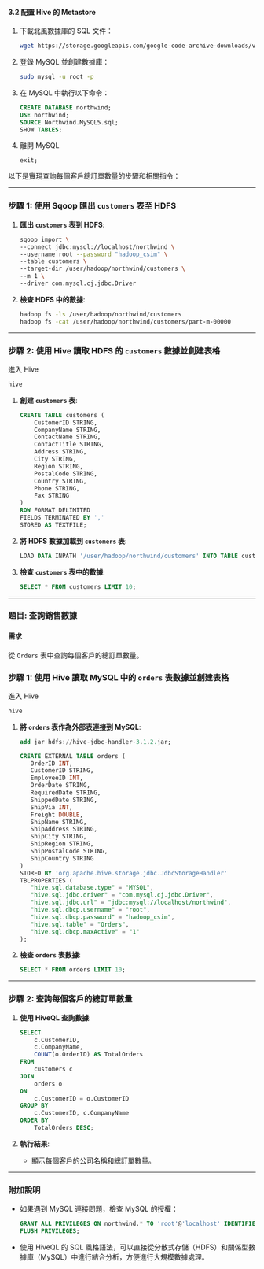 
#### **3.2 配置 Hive 的 Metastore**   
1. 下載北風數據庫的 SQL 文件：
   ```bash
   wget https://storage.googleapis.com/google-code-archive-downloads/v2/code.google.com/northwindextended/Northwind.MySQL5.sql
   ```

2. 登錄 MySQL 並創建數據庫：
   ```bash
   sudo mysql -u root -p
   ```

3. 在 MySQL 中執行以下命令：
   ```sql
   CREATE DATABASE northwind;
   USE northwind;
   SOURCE Northwind.MySQL5.sql;
   SHOW TABLES;
   ```
4. 離開 MySQL
   ```
   exit;
   ```


以下是實現查詢每個客戶總訂單數量的步驟和相關指令：

---

### **步驟 1: 使用 Sqoop 匯出 `customers` 表至 HDFS**
1. **匯出 `customers` 表到 HDFS**:
   ```bash
   sqoop import \
   --connect jdbc:mysql://localhost/northwind \
   --username root --password "hadoop_csim" \
   --table customers \
   --target-dir /user/hadoop/northwind/customers \
   --m 1 \
   --driver com.mysql.cj.jdbc.Driver
   ```

2. **檢查 HDFS 中的數據**:
   ```bash
   hadoop fs -ls /user/hadoop/northwind/customers
   hadoop fs -cat /user/hadoop/northwind/customers/part-m-00000
   ```

---

### **步驟 2: 使用 Hive 讀取 HDFS 的 `customers` 數據並創建表格**
進入 Hive
```bash
hive
```
1. **創建 `customers` 表**:
   ```sql
   CREATE TABLE customers (
       CustomerID STRING,
       CompanyName STRING,
       ContactName STRING,
       ContactTitle STRING,
       Address STRING,
       City STRING,
       Region STRING,
       PostalCode STRING,
       Country STRING,
       Phone STRING,
       Fax STRING
   )
   ROW FORMAT DELIMITED
   FIELDS TERMINATED BY ','
   STORED AS TEXTFILE;
   ```

2. **將 HDFS 數據加載到 `customers` 表**:
   ```sql
   LOAD DATA INPATH '/user/hadoop/northwind/customers' INTO TABLE customers;
   ```

3. **檢查 `customers` 表中的數據**:
   ```sql
   SELECT * FROM customers LIMIT 10;
   ```

---

### **題目: 查詢銷售數據**
#### **需求**
從 `Orders` 表中查詢每個客戶的總訂單數量。
### **步驟 1: 使用 Hive 讀取 MySQL 中的 `orders` 表數據並創建表格**
進入 Hive
```bash
hive
```
1. **將 `orders` 表作為外部表連接到 MySQL**:
   ```sql
   add jar hdfs://hive-jdbc-handler-3.1.2.jar;
   
   CREATE EXTERNAL TABLE orders (
      OrderID INT,
      CustomerID STRING,
      EmployeeID INT,
      OrderDate STRING,
      RequiredDate STRING,
      ShippedDate STRING,
      ShipVia INT,
      Freight DOUBLE,
      ShipName STRING,
      ShipAddress STRING,
      ShipCity STRING,
      ShipRegion STRING,
      ShipPostalCode STRING,
      ShipCountry STRING
   )
   STORED BY 'org.apache.hive.storage.jdbc.JdbcStorageHandler'
   TBLPROPERTIES (
      "hive.sql.database.type" = "MYSQL",
      "hive.sql.jdbc.driver" = "com.mysql.cj.jdbc.Driver",
      "hive.sql.jdbc.url" = "jdbc:mysql://localhost/northwind",
      "hive.sql.dbcp.username" = "root",
      "hive.sql.dbcp.password" = "hadoop_csim",
      "hive.sql.table" = "Orders",
      "hive.sql.dbcp.maxActive" = "1"
   );
   ```

2. **檢查 `orders` 表數據**:
   ```sql
   SELECT * FROM orders LIMIT 10;
   ```

---

### **步驟 2: 查詢每個客戶的總訂單數量**

1. **使用 HiveQL 查詢數據**:
   ```sql
   SELECT
       c.CustomerID,
       c.CompanyName,
       COUNT(o.OrderID) AS TotalOrders
   FROM
       customers c
   JOIN
       orders o
   ON
       c.CustomerID = o.CustomerID
   GROUP BY
       c.CustomerID, c.CompanyName
   ORDER BY
       TotalOrders DESC;
   ```

2. **執行結果**:
   - 顯示每個客戶的公司名稱和總訂單數量。

---

### **附加說明**
- 如果遇到 MySQL 連接問題，檢查 MySQL 的授權：
   ```sql
   GRANT ALL PRIVILEGES ON northwind.* TO 'root'@'localhost' IDENTIFIED BY 'your_mysql_password';
   FLUSH PRIVILEGES;
   ```

- 使用 HiveQL 的 SQL 風格語法，可以直接從分散式存儲（HDFS）和關係型數據庫（MySQL）中進行結合分析，方便進行大規模數據處理。